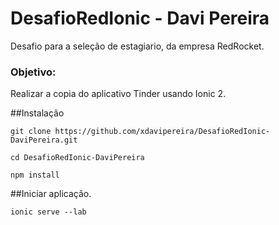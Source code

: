 # DesafioRedIonic - Davi Pereira

Desafio para a seleção de estagiario, da empresa RedRocket.

### Objetivo:
Realizar a copia do aplicativo Tinder usando Ionic 2.


##Instalação

```
git clone https://github.com/xdavipereira/DesafioRedIonic-DaviPereira.git

cd DesafioRedIonic-DaviPereira

npm install
```

##Iniciar aplicação.

```
ionic serve --lab
```


